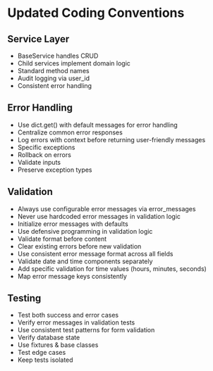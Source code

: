 # Updated Coding Conventions

## Service Layer
- BaseService handles CRUD
- Child services implement domain logic
- Standard method names
- Audit logging via user_id
- Consistent error handling

## Error Handling
- Use dict.get() with default messages for error handling
- Centralize common error responses
- Log errors with context before returning user-friendly messages
- Specific exceptions
- Rollback on errors
- Validate inputs
- Preserve exception types

## Validation
- Always use configurable error messages via error_messages
- Never use hardcoded error messages in validation logic
- Initialize error messages with defaults
- Use defensive programming in validation logic
- Validate format before content
- Clear existing errors before new validation
- Use consistent error message format across all fields
- Validate date and time components separately
- Add specific validation for time values (hours, minutes, seconds)
- Map error message keys consistently

## Testing
- Test both success and error cases
- Verify error messages in validation tests
- Use consistent test patterns for form validation
- Verify database state
- Use fixtures & base classes
- Test edge cases
- Keep tests isolated

